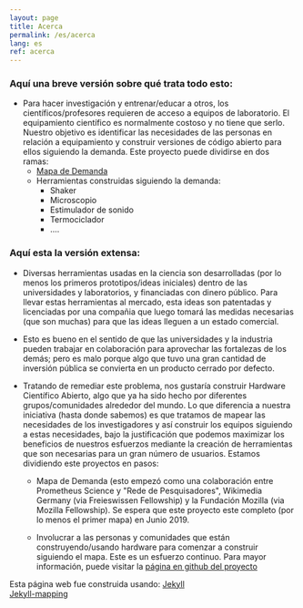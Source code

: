```yaml
---
layout: page
title: Acerca
permalink: /es/acerca
lang: es
ref: acerca
---
```

### Aquí una breve versión sobre qué trata todo esto:
- Para hacer investigación y entrenar/educar a otros, los científicos/profesores requieren de acceso a equipos de laboratorio. El equipamiento científico es normalmente costoso y no tiene que serlo. Nuestro objetivo es identificar las necesidades de las personas en relación a equipamiento y construir versiones de código abierto para ellos siguiendo la demanda. Este proyecto puede dividirse en dos ramas:
  - [Mapa de Demanda](https://github.com/FOSH-following-demand/map_fosh_demand)
  - Herramientas construidas siguiendo la demanda:
    - Shaker
    - Microscopio
    - Estimulador de sonido
    - Termociclador
    - ....

### Aquí esta la versión extensa:
- Diversas herramientas usadas en la ciencia son desarrolladas (por lo menos los primeros prototipos/ideas iniciales) dentro de las universidades y laboratorios, y financiadas con dinero público. Para llevar estas herramientas al mercado, esta ideas son patentadas y licenciadas por una compañia que luego tomará las medidas necesarias (que son muchas) para que las ideas lleguen a un estado comercial.
 
- Esto es bueno en el sentido de que las universidades y la industria pueden trabajar en colaboración para aprovechar las fortalezas de los demás; pero es malo porque algo que tuvo una gran cantidad de inversión pública se convierta en un producto cerrado por defecto. 

- Tratando de remediar este problema, nos gustaría construir Hardware Científico Abierto, algo que ya ha sido hecho por diferentes grupos/comunidades alrededor del mundo. Lo que diferencia a nuestra iniciativa (hasta donde sabemos) es que tratamos de mapear las necesidades de los investigadores y así construir los equipos siguiendo a estas necesidades, bajo la justificación que podemos maximizar los beneficios de nuestros esfuerzos mediante la creación de herramientas que son necesarias para un gran número de usuarios. Estamos dividiendo este proyectos en pasos:
 
  -  Mapa de Demanda (esto empezó como una colaboración entre Prometheus Science y "Rede de Pesquisadores", Wikimedia Germany (via Freieswissen Fellowship) y la Fundación Mozilla (via Mozilla Fellowship). Se espera que este proyecto este completo (por lo menos el primer mapa) en Junio 2019.

  -  Involucrar a las personas y comunidades que están construyendo/usando hardware para comenzar a construir siguiendo el mapa. Este es un esfuerzo continuo. Para mayor información, puede visitar la [página en github del proyecto](https://github.com/FOSH-following-demand)


Esta página web fue construida usando:
[Jekyll](https://jekyllrb.com)  
[Jekyll-mapping](https://github.com/matthewowen/jekyll-mapping)
